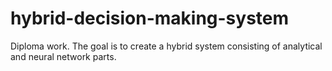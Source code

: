 # hybrid-decision-making-system
Diploma work. The goal is to create a hybrid system consisting of analytical and neural network parts.
